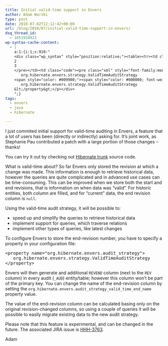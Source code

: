 ```yaml
---
title: Initial valid-time support in Envers
author: Adam Warski
type: post
date: 2010-07-02T12:12:42+00:00
url: /blog/2010/07/initial-valid-time-support-in-envers/
dsq_thread_id:
  - 1051934923
wp-syntax-cache-content:
  - |
    a:1:{i:1;s:910:"
    <div class="wp_syntax" style="position:relative;"><table><tr><td class="line_numbers"><pre>1
    2
    3
    </pre></td><td class="code"><pre class="xml" style="font-family:monospace;"><span style="color: #009900;"><span style="color: #000000; font-weight: bold;">&lt;property</span> <span style="color: #000066;">name</span>=<span style="color: #ff0000;">&quot;org.hibernate.envers.audit_strategy&quot;</span><span style="color: #000000; font-weight: bold;">&gt;</span></span>
       org.hibernate.envers.strategy.ValidTimeAuditStrategy
    <span style="color: #009900;"><span style="color: #000000; font-weight: bold;">&lt;/property<span style="color: #000000; font-weight: bold;">&gt;</span></span></span></pre></td></tr></table><p class="theCode" style="display:none;">&lt;property name=&quot;org.hibernate.envers.audit_strategy&quot;&gt;
       org.hibernate.envers.strategy.ValidTimeAuditStrategy
    &lt;/property&gt;</p></div>
    ";}
tags:
  - envers
  - java
  - hibernate

---
```

I just commited initial support for valid-time auditing in Envers, a feature that a lot of users has been (directly or indirectly) asking for. It&#8217;s joint work, as Stephanie Pau contributed a patch with a large portion of those changes &#8211; thanks!

You can try it out by checking out [Hibernate trunk][1] source code.

What is valid-time about? So far Envers only stored the revision at which a change was made. This information is enough to retrieve historical data, however the queries are quite complicated and in advanced use cases can be time-consuming. This can be improved when we store both the start and end revisions, that is information on when data was &#8220;valid&#8221;. For historic entities, both column are filled, and for &#8220;current&#8221; data, the end revision column is `null`.

Using the valid-time audit strategy, it will be possible to:

  * speed up and simplify the queries to retrieve historical data
  * implement support for queries, which traverse relations
  * implement other types of queries, like latest changes

To configure Envers to store the end-revision number, you have to specify a property in your configuration file:

<pre lang="xml" line="1">&lt;property name="org.hibernate.envers.audit_strategy">
   org.hibernate.envers.strategy.ValidTimeAuditStrategy
&lt;/property>
</pre>

Envers will then generate and additional `REVEND` column (next to the `REV` column) in every audit (`_AUD`) entity/table; however this column won&#8217;t be part of the primary key. You can change the name of the end-revision column by setting the `org.hibernate.envers.audit_strategy_valid_time_end_name` property value.

The value of the end-revision column can be calculated basing only on the original revision-changed columns, so using a couple of queries it will be possible to easily migrate existing data to the new audit strategy.

Please note that this feature is experimental, and can be changed in the future. The associated JIRA issue is [HHH-3763][2].

Adam

 [1]: http://anonsvn.jboss.org/repos/hibernate/core/trunk
 [2]: http://opensource.atlassian.com/projects/hibernate/browse/HHH-3763

